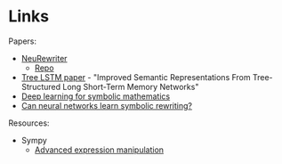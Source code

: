 # Links

Papers:
* [NeuRewriter](https://arxiv.org/pdf/1810.00337)
  * [Repo](https://github.com/facebookresearch/neural-rewriter/tree/master) 
* [Tree LSTM paper](https://aclanthology.org/P15-1150/) - "Improved Semantic Representations From Tree-Structured Long Short-Term Memory Networks"
* [Deep learning for symbolic mathematics](https://arxiv.org/pdf/1912.01412)
* [Can neural networks learn symbolic rewriting?](https://arxiv.org/pdf/1911.04873)

Resources:
* Sympy
  * [Advanced expression manipulation](https://docs.sympy.org/latest/tutorials/intro-tutorial/manipulation.html)

